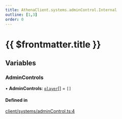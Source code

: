 ```yaml
---
title: AthenaClient.systems.adminControl.Internal
outline: [1,3]
order: 0
---
```


# {{ $frontmatter.title }}


## Variables

### AdminControls

• **AdminControls**: [`player`](server_config.md#player)[] = `[]`

#### Defined in

[client/systems/adminControl.ts:4](https://github.com/Stuyk/altv-athena/blob/71db7b8/src/core/client/systems/adminControl.ts#L4)
